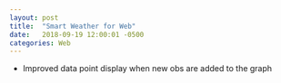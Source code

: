 ```yaml
---
layout: post
title:  "Smart Weather for Web"
date:   2018-09-19 12:00:01 -0500
categories: Web
---
```


- Improved data point display when new obs are added to the graph
